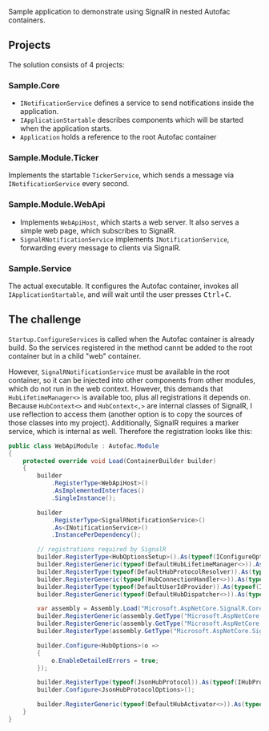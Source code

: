 Sample application to demonstrate using SignalR in nested Autofac containers.

## Projects 

The solution consists of 4 projects:

### Sample.Core

* `INotificationService` defines a service to send notifications inside the application.
* `IApplicationStartable` describes components which will be started when the application
  starts.
* `Application` holds a reference to the root Autofac container

### Sample.Module.Ticker

Implements the startable `TickerService`, which sends a message via `INotificationService` every second.

### Sample.Module.WebApi

* Implements `WebApiHost`, which starts a web server. It also serves a simple web page,
  which subscribes to SignalR.
* `SignalRNotificationService` implements `INotificationService`, forwarding every message 
  to clients via SignalR.

### Sample.Service

The actual executable. It configures the Autofac container, invokes all `IApplicationStartable`,
and will wait until the user presses <kbd>Ctrl</kbd>+<kbd>C</kbd>.

## The challenge

`Startup.ConfigureServices` is called when the Autofac container is already build. So
the services registered in the method cannt be added to the root container but in a
child "web" container.

However, `SignalRNotificationService` must be available in the root container,
so it can be injected into other components from other modules, which do not run
in the web context. However, this demands that `HubLifetimeManager<>` is available
too, plus all registrations it depends on. Because `HubContext<>` and `HubContext<,>`
are internal classes of SignalR, I use reflection to access them (another option is to
copy the sources of those classes into my project). Additionally, SignalR
requires a marker service, which is internal as well. Therefore the registration 
looks like this:

```csharp
public class WebApiModule : Autofac.Module
{
    protected override void Load(ContainerBuilder builder)
    {
        builder
            .RegisterType<WebApiHost>()
            .AsImplementedInterfaces()
            .SingleInstance();

        builder
            .RegisterType<SignalRNotificationService>()
            .As<INotificationService>()
            .InstancePerDependency();

        // registrations required by SignalR
        builder.RegisterType<HubOptionsSetup>().As(typeof(IConfigureOptions<HubOptions>)).SingleInstance();
        builder.RegisterGeneric(typeof(DefaultHubLifetimeManager<>)).As(typeof(HubLifetimeManager<>)).SingleInstance();
        builder.RegisterType(typeof(DefaultHubProtocolResolver)).As(typeof(IHubProtocolResolver)).SingleInstance();
        builder.RegisterGeneric(typeof(HubConnectionHandler<>)).As(typeof(HubConnectionHandler<>)).SingleInstance();
        builder.RegisterType(typeof(DefaultUserIdProvider)).As(typeof(IUserIdProvider)).SingleInstance();
        builder.RegisterGeneric(typeof(DefaultHubDispatcher<>)).As(typeof(HubDispatcher<>)).SingleInstance();

        var assembly = Assembly.Load("Microsoft.AspNetCore.SignalR.Core");
        builder.RegisterGeneric(assembly.GetType("Microsoft.AspNetCore.SignalR.Internal.HubContext`1", true)).As(typeof(IHubContext<>)).SingleInstance();
        builder.RegisterGeneric(assembly.GetType("Microsoft.AspNetCore.SignalR.Internal.HubContext`2", true)).As(typeof(IHubContext<,>)).SingleInstance();
        builder.RegisterType(assembly.GetType("Microsoft.AspNetCore.SignalR.Internal.SignalRMarkerService", true)).SingleInstance();

        builder.Configure<HubOptions>(o =>
        {
            o.EnableDetailedErrors = true;
        });

        builder.RegisterType(typeof(JsonHubProtocol)).As(typeof(IHubProtocol)).SingleInstance();
        builder.Configure<JsonHubProtocolOptions>();

        builder.RegisterGeneric(typeof(DefaultHubActivator<>)).As(typeof(IHubActivator<>)).InstancePerLifetimeScope();
    }
}
```